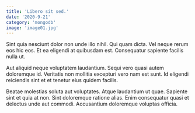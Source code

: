 ```yaml
---
title: 'Libero sit sed.'
date: '2020-9-21'
category: 'mongodb'
image: 'image01.jpg'
---
```


Sint quia nesciunt dolor non unde illo nihil. Qui quam dicta. Vel neque rerum eos hic eos. Et ea eligendi at quibusdam est. Consequatur sapiente facilis nulla ut.
 Aut aliquid neque voluptatem laudantium. Sequi vero quasi autem doloremque id. Veritatis non mollitia excepturi vero nam est sunt. Id eligendi reiciendis sint et et tenetur eius quidem facilis.
 Beatae molestias soluta aut voluptates. Atque laudantium ut quae. Sapiente sint et quia at non. Sint doloremque ratione alias. Enim consequatur quasi et delectus unde aut commodi. Accusantium doloremque voluptas officia.
